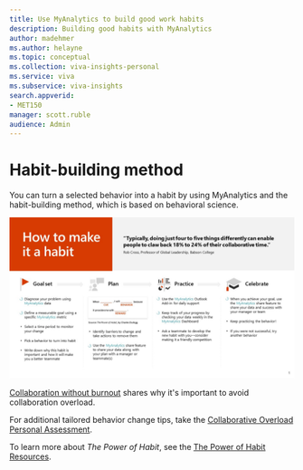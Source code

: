 ```yaml
---
title: Use MyAnalytics to build good work habits
description: Building good habits with MyAnalytics
author: madehmer
ms.author: helayne
ms.topic: conceptual
ms.collection: viva-insights-personal 
ms.service: viva 
ms.subservice: viva-insights 
search.appverid: 
- MET150 
manager: scott.ruble
audience: Admin
---
```


# Habit-building method

You can turn a selected behavior into a habit by using MyAnalytics and the habit-building method, which is based on behavioral science.

![How to make it a habit.](../../../Images/MyA/use/how-to-make-it-a-habit.png)

[Collaboration without burnout](https://insights.office.com/collaboration/collaboration-without-burning-out/) shares why it's important to avoid collaboration overload.

For additional tailored behavior change tips, take the [Collaborative Overload Personal Assessment](https://www.networkassessments.org/).

To learn more about _The Power of Habit_, see the [The Power of Habit Resources](http://charlesduhigg.com/resources/).
